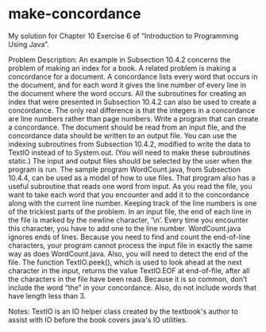 # make-concordance
My solution for Chapter 10 Exercise 6 of “Introduction to Programming Using Java”.

Problem Description:
An example in Subsection 10.4.2 concerns the problem of making an index for a book.
A related problem is making a concordance for a document. A concordance lists every
word that occurs in the document, and for each word it gives the line number of every
line in the document where the word occurs. All the subroutines for creating an index
that were presented in Subsection 10.4.2 can also be used to create a concordance. The
only real difference is that the integers in a concordance are line numbers rather than page
numbers.
Write a program that can create a concordance. The document should be read from
an input file, and the concordance data should be written to an output file. You can use
the indexing subroutines from Subsection 10.4.2, modified to write the data to TextIO
instead of to System.out. (You will need to make these subroutines static.) The input
and output files should be selected by the user when the program is run. The sample
program WordCount.java, from Subsection 10.4.4, can be used as a model of how to use
files. That program also has a useful subroutine that reads one word from input.
As you read the file, you want to take each word that you encounter and add it to the
concordance along with the current line number. Keeping track of the line numbers is one
of the trickiest parts of the problem. In an input file, the end of each line in the file is
marked by the newline character, ’\n’. Every time you encounter this character, you have
to add one to the line number. WordCount.java ignores ends of lines. Because you need
to find and count the end-of-line characters, your program cannot process the input file in
exactly the same way as does WordCount.java. Also, you will need to detect the end of
the file. The function TextIO.peek(), which is used to look ahead at the next character
in the input, returns the value TextIO.EOF at end-of-file, after all the characters in the
file have been read.
Because it is so common, don’t include the word “the” in your concordance. Also, do
not include words that have length less than 3.

Notes: TextIO is an IO helper class created by the textbook's author to assist with IO before the book covers java's IO utilities.
